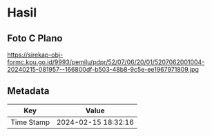 # Hasil

## Foto C Plano

https://sirekap-obj-formc.kpu.go.id/9993/pemilu/pdpr/52/07/06/20/01/5207062001004-20240215-081957--166800df-b503-48b8-9c5e-ee1967971809.jpg


## Metadata

| Key        | Value               |
| ---------- | ------------------- |
| Time Stamp | 2024-02-15 18:32:16 |



